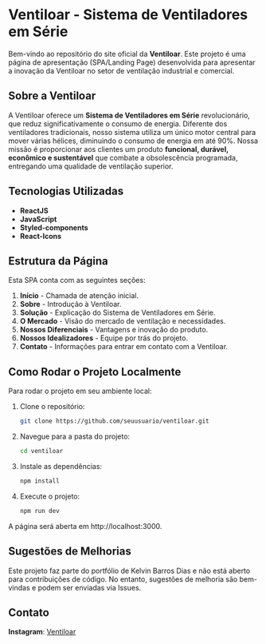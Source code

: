 # Ventiloar - Sistema de Ventiladores em Série

Bem-vindo ao repositório do site oficial da **Ventiloar**. Este projeto é uma página de apresentação (SPA/Landing Page) desenvolvida para apresentar a inovação da Ventiloar no setor de ventilação industrial e comercial.

## Sobre a Ventiloar

A Ventiloar oferece um **Sistema de Ventiladores em Série** revolucionário, que reduz significativamente o consumo de energia. Diferente dos ventiladores tradicionais, nosso sistema utiliza um único motor central para mover várias hélices, diminuindo o consumo de energia em até 90%. Nossa missão é proporcionar aos clientes um produto **funcional, durável, econômico e sustentável** que combate a obsolescência programada, entregando uma qualidade de ventilação superior.

## Tecnologias Utilizadas

- **ReactJS**
- **JavaScript**
- **Styled-components**
- **React-Icons**

## Estrutura da Página

Esta SPA conta com as seguintes seções:

1. **Início** - Chamada de atenção inicial.
2. **Sobre** - Introdução à Ventiloar.
3. **Solução** - Explicação do Sistema de Ventiladores em Série.
4. **O Mercado** - Visão do mercado de ventilação e necessidades.
5. **Nossos Diferenciais** - Vantagens e inovação do produto.
6. **Nossos Idealizadores** - Equipe por trás do projeto.
7. **Contato** - Informações para entrar em contato com a Ventiloar.

## Como Rodar o Projeto Localmente

Para rodar o projeto em seu ambiente local:

1. Clone o repositório:
   ```bash
   git clone https://github.com/seuusuario/ventiloar.git

2. Navegue para a pasta do projeto:
   ```bash
   cd ventiloar

3. Instale as dependências:
   ```bash
   npm install

4. Execute o projeto:
   ```bash
   npm run dev

A página será aberta em http://localhost:3000.

## Sugestões de Melhorias
Este projeto faz parte do portfólio de Kelvin Barros Dias e não está aberto para contribuições de código. No entanto, sugestões de melhoria são bem-vindas e podem ser enviadas via Issues.

## Contato
**Instagram**: [Ventiloar](https://www.instagram.com/ventiloar)

